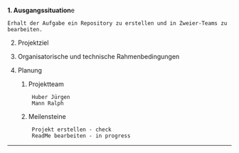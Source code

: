 <b>1. Ausgangssituation</b>e

   	Erhalt der Aufgabe ein Repository zu erstellen und in Zweier-Teams zu bearbeiten.
		
2. Projektziel
		
3. Organisatorische und technische Rahmenbedingungen

		
4. Planung				
	1. Projektteam

    		Huber Jürgen
    		Mann Ralph
			
	3. Meilensteine

    		Projekt erstellen - check
    		ReadMe bearbeiten - in progress
---------------------------------------------------------------------
